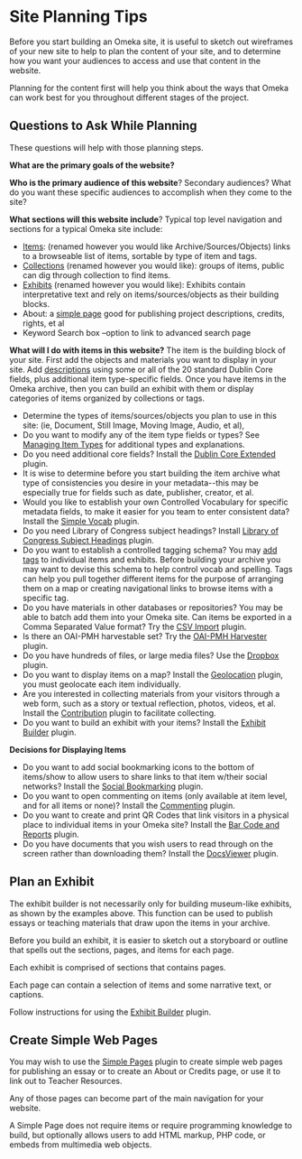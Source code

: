 Site Planning Tips
==================

Before you start building an Omeka site, it is useful to sketch out wireframes of your new site to help to plan the content of your site, and to determine how you want your audiences to access and use that content in the website.

Planning for the content first will help you think about the ways that Omeka can work best for you throughout different stages of the project. 

Questions to Ask While Planning
---------------------------------------------------------------
These questions will help with those planning steps.

**What are the primary goals of the website?**

**Who is the primary audience of this website**? Secondary audiences? What do you want these specific audiences to accomplish when they come to the site?

**What sections will this website include**? 
Typical top level navigation and sections for a typical Omeka site include:
  - [Items](link): (renamed however you would like Archive/Sources/Objects) links to a browseable list of items, sortable by type of item and tags.
  - [Collections](link) (renamed however you would like): groups of items, public can dig through collection to find items.
  - [Exhibits](link) (renamed however you would like): Exhibits contain interpretative text and rely on items/sources/objects as their building blocks.
  - About: a [simple page](link) good for publishing project descriptions, credits, rights, et al
  - Keyword Search box –option to link to advanced search page

**What will I do with items in this website?**
The item is the building block of your site. First add the objects and materials you want to display in your site. Add [descriptions](https://omeka.org/codex/Describing_Items "Describing Items") using some or all of the 20 standard Dublin Core fields, plus additional item type-specific fields. Once you have items in the Omeka archive, then you can build an exhibit with them or display categories of items organized by collections or tags.
- Determine the types of items/sources/objects you plan to use in this site: (ie, Document, Still Image, Moving Image, Audio, et al),
- Do you want to modify any of the item type fields or types? See [Managing Item Types](link) for additional types and explanations.
- Do you need additional core fields? Install the [Dublin Core Extended](link) plugin.
- It is wise to determine before you start building the item archive what type of consistencies you desire in your metadata--this may be especially true for fields such as date, publisher, creator, et al.
- Would you like to establish your own Controlled Vocabulary for specific metadata fields, to make it easier for you team to enter consistent data? Install the [Simple Vocab](link) plugin.
- Do you need Library of Congress subject headings? Install [Library of Congress Subject Headings](link) plugin.
- Do you want to establish a controlled tagging schema? You may [add tags](Managing_Tags_2.0.md) to individual items and exhibits. Before building your archive you may want to devise this schema to help control vocab and spelling. Tags can help you pull together different items for the purpose of arranging them on a map or creating navigational links to browse items with a specific tag.
- Do you have materials in other databases or repositories? You may be able to batch add them into your Omeka site. Can items be exported in a Comma Separated Value format? Try the [CSV Import](Plugins/CSV_Import_2.0.md) plugin.
- Is there an OAI-PMH harvestable set? Try the [OAI-PMH Harvester](Plugins/OaipmhHarvester_2.0.md) plugin.
- Do you have hundreds of files, or large media files? Use the [Dropbox](Plugins/Dropbox_2.0.md) plugin.
- Do you want to display items on a map? Install the [Geolocation](Plugins/Geolocation_2.0.md) plugin, you must geolocate each item individually.
- Are you interested in collecting materials from your visitors through a web form, such as a story or textual reflection, photos, videos, et al. Install the [Contribution](Plugins/Contribution_2.0.md) plugin to facilitate collecting.
- Do you want to build an exhibit with your items? Install the [Exhibit Builder](Plugins/ExhibitBuilder_3.0.md) plugin.

**Decisions for Displaying Items**
- Do you want to add social bookmarking icons to the bottom of
items/show to allow users to share links to that item w/their social networks? Install the [Social Bookmarking](Plugins/SocialBookmarking_2.0.md) plugin.
- Do you want to open commenting on items (only available at item    level, and for all items or none)? Install the [Commenting](Plugins/Commenting_2.0.md) plugin.
-   Do you want to create and print QR Codes that link visitors in a physical place to individual items in your Omeka site? Install the [Bar Code and Reports](Plugins/Reports_2.0.md) plugin.
-   Do you have documents that you wish users to read through on the screen rather than downloading them? Install the [DocsViewer](Plugins/DocsViewer_2.0.md) plugin.

Plan an Exhibit 
------------------------------------------------------------

The exhibit builder is not necessarily only for building museum-like exhibits, as shown by the examples above. This function can be used to publish essays or teaching materials that draw upon the items in your archive.

Before you build an exhibit, it is easier to sketch out a storyboard or outline that spells out the sections, pages, and items for each page.

Each exhibit is comprised of sections that contains pages.

Each page can contain a selection of items and some narrative text, or captions.

Follow instructions for using the [Exhibit Builder](Plugins/ExhibitBuilder_3.0.md) plugin.

Create Simple Web Pages
---------------------

You may wish to use the [Simple Pages](Plugins/SimplePages_2.0.md) plugin to create simple web pages for publishing an essay or to create an About or Credits page, or use it to link out to Teacher Resources.

Any of those pages can become part of the main navigation for your website.

A Simple Page does not require items or require programming knowledge to build, but optionally allows users to add HTML markup, PHP code, or embeds from multimedia web objects.
